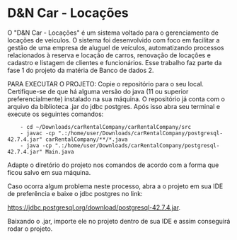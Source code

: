 # D&N Car - Locações

O "D&N Car - Locações" é um sistema voltado para o gerenciamento de locações de veículos. O sistema foi desenvolvido com foco em facilitar a gestão de uma empresa de aluguel de veículos, automatizando processos relacionados à reserva e locação de carros, renovação de locações e cadastro e listagem de clientes e funcionários.
Esse trabalho faz parte da fase 1 do projeto da matéria de Banco de dados 2.

PARA EXECUTAR O PROJETO:
Copie o repositório para o seu local. Certifique-se de que há alguma versão do java (11 ou superior preferencialmente) instalado na sua máquina.
O repositório já conta com o arquivo da biblioteca .jar do jdbc postgres.
Após isso abra seu terminal e execute os seguintes comandos:

    	- cd ~/Downloads/carRentalCompany/carRentalCompany/src
    	- javac -cp ".:/home/user/Downloads/carRentalCompany/postgresql-42.7.4.jar" carRentalCompany/**/*.java
    	- java -cp ".:/home/user/Downloads/carRentalCompany/postgresql-42.7.4.jar" Main.java

Adapte o diretório do projeto nos comandos de acordo com a forma que ficou salvo em sua máquina.

Caso ocorra algum problema neste processo, abra a o projeto em sua IDE de preferência e baixe o jdbc postgres no link:

https://jdbc.postgresql.org/download/postgresql-42.7.4.jar.

Baixando o .jar, importe ele no projeto dentro de sua IDE e assim conseguirá rodar o projeto.
